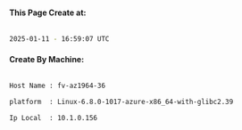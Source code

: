
   
#### This Page Create at:

```bash

2025-01-11 - 16:59:07 UTC

```

#### Create By Machine:

```bash

Host Name : fv-az1964-36

platform  : Linux-6.8.0-1017-azure-x86_64-with-glibc2.39

Ip Local  : 10.1.0.156

```


